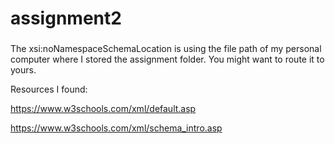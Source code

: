 # assignment2
###

The  xsi:noNamespaceSchemaLocation is using the file path of my personal computer where I stored the assignment folder.
You might want to route it to yours.

Resources I found:

https://www.w3schools.com/xml/default.asp

https://www.w3schools.com/xml/schema_intro.asp
